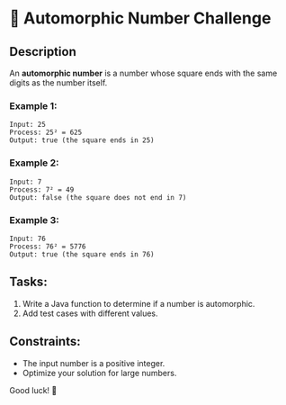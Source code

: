 # 🎯 Automorphic Number Challenge

## Description
An **automorphic number** is a number whose square ends with the same digits as the number itself.

### Example 1:
```
Input: 25  
Process: 25² = 625  
Output: true (the square ends in 25)
```

### Example 2:
```
Input: 7  
Process: 7² = 49  
Output: false (the square does not end in 7)
```

### Example 3:
```
Input: 76  
Process: 76² = 5776  
Output: true (the square ends in 76)
```

## Tasks:
1. Write a Java function to determine if a number is automorphic.
2. Add test cases with different values.

## Constraints:
- The input number is a positive integer.
- Optimize your solution for large numbers.

Good luck! 🚀

